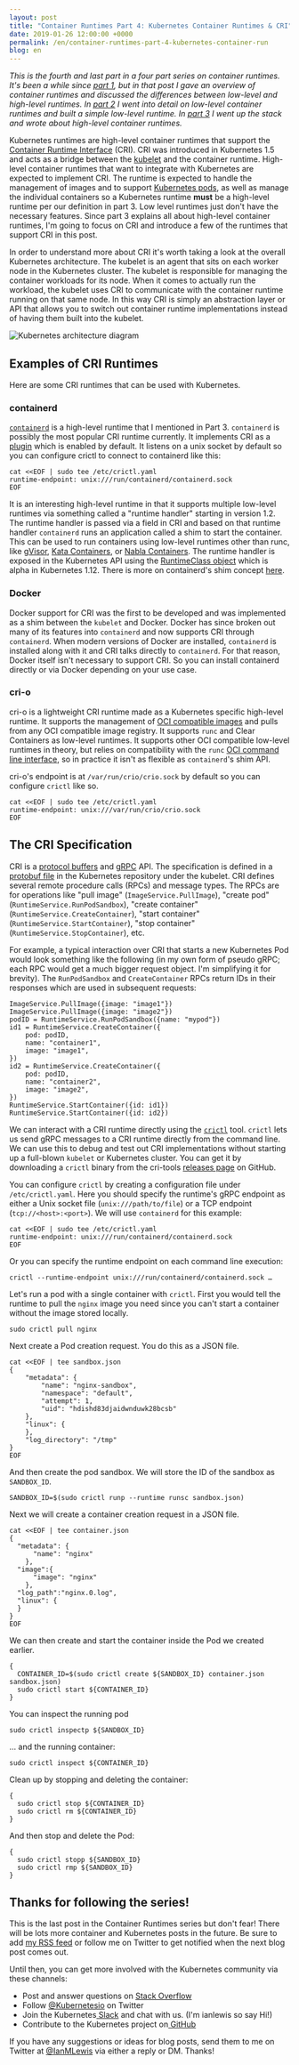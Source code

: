 ```yaml
---
layout: post
title: "Container Runtimes Part 4: Kubernetes Container Runtimes & CRI"
date: 2019-01-26 12:00:00 +0000
permalink: /en/container-runtimes-part-4-kubernetes-container-run
blog: en
---
```


_This is the fourth and last part in a four part series on container runtimes. It's been a while since [part 1](https://www.ianlewis.org/en/container-runtimes-part-1-introduction-container-r), but in that post I gave an overview of container runtimes and discussed the differences between low-level and high-level runtimes. In [part 2](https://www.ianlewis.org/en/container-runtimes-part-2-anatomy-low-level-contai) I went into detail on low-level container runtimes and built a simple low-level runtime. In [part 3](https://www.ianlewis.org/en/container-runtimes-part-3-high-level-runtimes) I went up the stack and wrote about high-level container runtimes._

Kubernetes runtimes are high-level container runtimes that support the [Container Runtime Interface](https://github.com/kubernetes/community/blob/master/contributors/devel/sig-node/container-runtime-interface.md) (CRI). CRI was introduced in Kubernetes 1.5 and acts as a bridge between the [kubelet](https://kubernetes.io/docs/concepts/overview/components/#kubelet) and the container runtime. High-level container runtimes that want to integrate with Kubernetes are expected to implement CRI. The runtime is expected to handle the management of images and to support [Kubernetes pods](https://www.ianlewis.org/en/what-are-kubernetes-pods-anyway), as well as manage the individual containers so a Kubernetes runtime **must** be a high-level runtime per our definition in part 3. Low level runtimes just don't have the necessary features. Since part 3 explains all about high-level container runtimes, I'm going to focus on CRI and introduce a few of the runtimes that support CRI in this post.

In order to understand more about CRI it's worth taking a look at the overall Kubernetes architecture. The kubelet is an agent that sits on each worker node in the Kubernetes cluster. The kubelet is responsible for managing the container workloads for its node. When it comes to actually run the workload, the kubelet uses CRI to communicate with the container runtime running on that same node. In this way CRI is simply an abstraction layer or API that allows you to switch out container runtime implementations instead of having them built into the kubelet.

<img src="https://storage.googleapis.com/static.ianlewis.org/prod/img/772/CRI.png" alt="Kubernetes architecture diagram" class="align-center" />

## Examples of CRI Runtimes

Here are some CRI runtimes that can be used with Kubernetes.


### containerd 

<code>[containerd](https://containerd.io/)</code> is a high-level runtime that I mentioned in Part 3. <code>containerd</code> is possibly the most popular CRI runtime currently. It implements CRI as a [plugin](https://github.com/containerd/cri) which is enabled by default. It listens on a unix socket by default so you can configure crictl to connect to containerd like this:


```shell
cat <<EOF | sudo tee /etc/crictl.yaml
runtime-endpoint: unix:///run/containerd/containerd.sock
EOF
```


It is an interesting high-level runtime in that it supports multiple low-level runtimes via something called a "runtime handler" starting in version 1.2. The runtime handler is passed via a field in CRI and based on that runtime handler `containerd` runs an application called a shim to start the container. This can be used to run containers using low-level runtimes other than runc, like [gVisor](https://github.com/google/gvisor), [Kata Containers](https://katacontainers.io/), or [Nabla Containers](https://nabla-containers.github.io/). The runtime handler is exposed in the Kubernetes API using the [RuntimeClass object](https://kubernetes.io/docs/concepts/containers/runtime-class/) which is alpha in Kubernetes 1.12. There is more on containerd's shim concept [here](https://github.com/containerd/containerd/pull/2434).


### Docker

Docker support for CRI was the first to be developed and was implemented as a shim between the `kubelet` and Docker. Docker has since broken out many of its features into `containerd` and now supports CRI through `containerd`. When modern versions of Docker are installed, `containerd` is installed along with it and CRI talks directly to `containerd`. For that reason, Docker itself isn't necessary to support CRI. So you can install containerd directly or via Docker depending on your use case.


### cri-o

cri-o is a lightweight CRI runtime made as a Kubernetes specific high-level runtime. It supports the management of [OCI compatible images](https://github.com/opencontainers/image-spec) and pulls from any OCI compatible image registry. It supports `runc` and Clear Containers as low-level runtimes. It supports other OCI compatible low-level runtimes in theory, but relies on compatibility with the `runc` [OCI command line interface](https://github.com/opencontainers/runtime-tools/blob/master/docs/command-line-interface.md), so in practice it isn't as flexible as `containerd`'s shim API.

cri-o's endpoint is at `/var/run/crio/crio.sock` by default so you can configure `crictl` like so.


```shell
cat <<EOF | sudo tee /etc/crictl.yaml
runtime-endpoint: unix:///var/run/crio/crio.sock
EOF
```



## The CRI Specification

CRI is a [protocol buffers](https://developers.google.com/protocol-buffers/) and [gRPC](https://grpc.io/) API. The specification is defined in a [protobuf file](https://github.com/kubernetes/kubernetes/blob/master/staging/src/k8s.io/cri-api/pkg/apis/runtime/v1alpha2/api.proto) in the Kubernetes repository under the kubelet. CRI defines several remote procedure calls (RPCs) and message types. The RPCs are for operations like "pull image" (`ImageService.PullImage`), "create pod" (`RuntimeService.RunPodSandbox`), "create container" (`RuntimeService.CreateContainer`), "start container" (`RuntimeService.StartContainer`), "stop container" (`RuntimeService.StopContainer`), etc.

For example, a typical interaction over CRI that starts a new Kubernetes Pod would look something like the following (in my own form of pseudo gRPC; each RPC would get a much bigger request object. I'm simplifying it for brevity). The `RunPodSandbox` and `CreateContainer` RPCs return IDs in their responses which are used in subsequent requests:


```text
ImageService.PullImage({image: "image1"})
ImageService.PullImage({image: "image2"})
podID = RuntimeService.RunPodSandbox({name: "mypod"})
id1 = RuntimeService.CreateContainer({
	pod: podID,
	name: "container1",
	image: "image1",
})
id2 = RuntimeService.CreateContainer({
	pod: podID,
	name: "container2",
	image: "image2",
})
RuntimeService.StartContainer({id: id1})
RuntimeService.StartContainer({id: id2})
```


We can interact with a CRI runtime directly using the <code>[crictl](https://github.com/kubernetes-sigs/cri-tools)</code> tool. <code>crictl</code> lets us send gRPC messages to a CRI runtime directly from the command line. We can use this to debug and test out CRI implementations without starting up a full-blown <code>kubelet</code> or Kubernetes cluster. You can get it by downloading a <code>crictl</code> binary from the cri-tools [releases page](https://github.com/kubernetes-sigs/cri-tools/releases) on GitHub.

You can configure `crictl` by creating a configuration file under `/etc/crictl.yaml`. Here you should specify the runtime's gRPC endpoint as either a Unix socket file (`unix:///path/to/file`) or a TCP endpoint (`tcp://<host>:<port>`). We will use `containerd` for this example:


```shell
cat <<EOF | sudo tee /etc/crictl.yaml
runtime-endpoint: unix:///run/containerd/containerd.sock
EOF
```


Or you can specify the runtime endpoint on each command line execution:


```shell
crictl --runtime-endpoint unix:///run/containerd/containerd.sock …
```


Let's run a pod with a single container with `crictl`. First you would tell the runtime to pull the `nginx` image you need since you can't start a container without the image stored locally.


```shell
sudo crictl pull nginx
```


Next create a Pod creation request. You do this as a JSON file.


```shell
cat <<EOF | tee sandbox.json
{
    "metadata": {
        "name": "nginx-sandbox",
        "namespace": "default",
        "attempt": 1,
        "uid": "hdishd83djaidwnduwk28bcsb"
    },
    "linux": {
    },
    "log_directory": "/tmp"
}
EOF
```


And then create the pod sandbox. We will store the ID of the sandbox as `SANDBOX_ID`.


```shell
SANDBOX_ID=$(sudo crictl runp --runtime runsc sandbox.json)
```


Next we will create a container creation request in a JSON file.


```shell
cat <<EOF | tee container.json
{
  "metadata": {
      "name": "nginx"
    },
  "image":{
      "image": "nginx"
    },
  "log_path":"nginx.0.log",
  "linux": {
  }
}
EOF
```


We can then create and start the container inside the Pod we created earlier.


```shell
{
  CONTAINER_ID=$(sudo crictl create ${SANDBOX_ID} container.json sandbox.json)
  sudo crictl start ${CONTAINER_ID}
}
```


You can inspect the running pod


```shell
sudo crictl inspectp ${SANDBOX_ID}
```


… and the running container:


```shell
sudo crictl inspect ${CONTAINER_ID}
```


Clean up by stopping and deleting the container:


```shell
{
  sudo crictl stop ${CONTAINER_ID}
  sudo crictl rm ${CONTAINER_ID}
}
```


And then stop and delete the Pod:


```shell
{
  sudo crictl stopp ${SANDBOX_ID}
  sudo crictl rmp ${SANDBOX_ID}
}
```



## Thanks for following the series!

This is the last post in the Container Runtimes series but don't fear! There will be lots more container and Kubernetes posts in the future. Be sure to add [my RSS feed](https://www.ianlewis.org/feed/enfeed) or follow me on Twitter to get notified when the next blog post comes out.

Until then, you can get more involved with the Kubernetes community via these channels:



*   Post and answer questions on [Stack Overflow](http://stackoverflow.com/questions/tagged/kubernetes)
*   Follow [@Kubernetesio](https://twitter.com/kubernetesio) on Twitter
*   Join the Kubernetes[ Slack](http://slack.k8s.io/) and chat with us. (I'm ianlewis so say Hi!)
*   Contribute to the Kubernetes project on[ GitHub](https://github.com/kubernetes/kubernetes)

If you have any suggestions or ideas for blog posts, send them to me on Twitter at [@IanMLewis](https://twitter.com/IanMLewis) via either a reply or DM. Thanks!